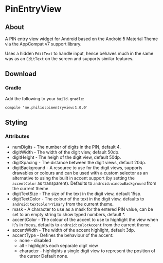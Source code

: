 PinEntryView
============

## About

A PIN entry view widget for Android based on the Android 5 Material Theme via the AppCompat v7
support library.

Uses a hidden `EditText` to handle input, hence behaves much in the same was as an `EditText` on the
screen and supports similar features.

## Download

### Gradle

Add the following to your `build.gradle`:

    compile 'me.philio:pinentryview:1.0.0'

## Styling

### Attributes

* numDigits - The number of digits in the PIN, default 4.
* digitWidth - The width of the digit view, default 50dp.
* digitHeight - The heigh of the digit view, default 50dp.
* digitSpacing - The distance between the digit views, default 20dp.
* digitBackground - A resource to use for the digit views, supports drawables or colours and can
  be used with a custom selector as an alternative to using the built in accent support (by setting
  the `accentColor` as transparent). Defaults to `android:windowBackground` from the current theme.
* digitTextSize - The size of the text in the digit view, default 15sp.
* digitTextColor - The colour of the text in the digit view, defaults to `android:textColorPrimary`
  from the current theme.
* mask - A character to use as a mask for the entered PIN value, can be set to an empty string to
  show typed numbers, default *.
* accentColor - The colour of the accent to use to highlight the view when it's in focus, defaults
  to `android:colorAccent` from the current theme.
* accentWidth - The width of the accent highlight, default 3dp.
* accentType - Defines the behaviour of the accent:
  * none - disabled
  * all - highlights each separate digit view
  * character - highlights a single digit view to represent the position of the cursor
Default none.